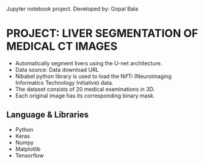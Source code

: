Jupyter notebook project.
Developed by: Gopal Bala
  
# PROJECT: LIVER SEGMENTATION OF MEDICAL CT IMAGES
* Automatically segment livers using the U-net architecture.
* Data source: Data download URL
* Nibabel python library is used to load the NifTi (Neuroimaging Informatics Technology Initiative) data.
* The dataset consists of 20 medical examinations in 3D.
* Each original image has its corresponding binary mask.

## Language & Libraries

* Python
* Keras
* Numpy
* Matplotlib
* Tensorflow
 

